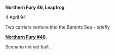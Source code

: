 **Northern Fury 46, Leapfrog**

4 April 94

Two carriers venture into the Barents Sea - briefly

**<u>Northern Fury \#46</u>**.

Scenario not yet built
